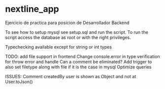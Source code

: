 # nextline_app
Ejercicio de practica para posicion de Desarrollador Backend

To see how to setup mysql see setup.sql and run the script.
To run the script access the database as root or with the right privileges.

Typechecking available except for string or int types


TODO:
add file support in frontend
Change console.error in type verification for throw error and handle
Can a comment be eliminated?
Add trigger to also set filetype along with file if it is the case in mysql
Optimize queries

ISSUES:
Comment createdBy user is shown as Object and not at User.toJson()
